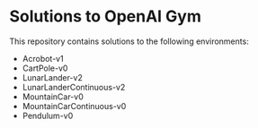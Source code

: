 # Solutions to OpenAI Gym

This repository contains solutions to the following environments:
- Acrobot-v1
- CartPole-v0
- LunarLander-v2
- LunarLanderContinuous-v2
- MountainCar-v0
- MountainCarContinuous-v0
- Pendulum-v0
